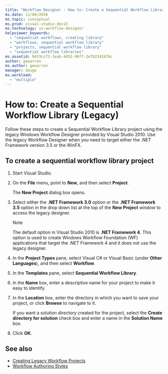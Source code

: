 ```yaml
---
title: "Workflow Designer - How to: Create a Sequential Workflow Library (Legacy)"
ms.date: 11/04/2016
ms.topic: conceptual
ms.prod: visual-studio-dev15
ms.technology: vs-workflow-designer
helpviewer_keywords:
  - "sequential workflows, creating library"
  - "workflows, sequential workflow library"
  - "projects, sequential workflow library"
  - "sequential workflow libraries"
ms.assetid: 9433ccf3-1eab-4d53-90ff-2e7b2341676c
author: gewarren
ms.author: gewarren
manager: douge
ms.workload:
  - "multiple"
---
```

# How to: Create a Sequential Workflow Library (Legacy)

Follow these steps to create a Sequential Workflow Library project using the legacy Windows Workflow Designer provided by Visual Studio 2010. Use the legacy Workflow Designer when you need to target either the .NET Framework version 3.5 or the WinFX.

## To create a sequential workflow library project

1.  Start Visual Studio.

2.  On the **File** menu, point to **New**, and then select **Project**.

     The **New Project** dialog box opens.

3.  Select either the **.NET Framework 3.0** option or the **.NET Framework 3.5** option in the drop down list at the top of the **New Project** window to access the legacy designer.

    > [!NOTE]
    > The default option in Visual Studio 2010 is **.NET Framework 4**. This option is used to create Windows Workflow Foundation (WF) applications that target the .NET Framework 4 and it does not use the legacy designer.

4.  In the **Project Types** pane, select Visual C# or Visual Basic (under **Other Languages**), and then select **Workflow**.

5.  In the **Templates** pane, select **Sequential Workflow Library**.

6.  In the **Name** box, enter a descriptive name for your project to make it easy to identify.

7.  In the **Location** box, enter the directory in which you want to save your project, or click **Browse** to navigate to it.

     If you want a solution directory created for the project, select the **Create directory for solution** check box and enter a name in the **Solution Name** box.

8.  Click **OK**.

## See also

- [Creating Legacy Workflow Projects](../workflow-designer/creating-legacy-workflow-projects.md)
- [Workflow Authoring Styles](http://msdn.microsoft.com/en-us/aacf4ec6-da05-4974-958a-974769dda739)